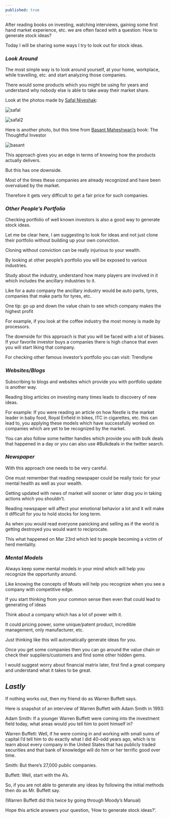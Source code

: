 ```yaml
---
published: true
---
```

After reading books on investing, watching interviews, gaining some first hand market experience, etc. we are often faced with a question: How to generate stock ideas?

Today I will be sharing some ways I try to look out for stock ideas.

### _Look Around_

The most simple way is to look around yourself, at your home, workplace, while travelling, etc. and start analyzing those companies.

There would some products which you might be using for years and understand why nobody else is able to take away their market share.

Look at the photos made by [Safal Niveshak](https://www.safalniveshak.com/how-to-find-great-businesses-peter-lynch-way/):

![safal](/assets/safal.jpg)

![safal2](/assets/safal2.jpg)

Here is another photo, but this time from [Basant Maheshwari’s](https://twitter.com/BMTheEquityDesk) book: The Thoughtful Investor

![basant](/assets/basant.jpg)

This approach gives you an edge in terms of knowing how the products actually delivers.

But this has one downside.

Most of the times these companies are already recognized and have been overvalued by the market.

Therefore it gets very difficult to get a fair price for such companies.

### _Other People’s Portfolio_

Checking portfolio of well known investors is also a good way to generate stock ideas.

Let me be clear here, I am suggesting to look for ideas and not just clone their portfolio without building up your own conviction.

Cloning without conviction can be really injurious to your wealth.

By looking at other people’s portfolio you will be exposed to various industries.

Study about the industry, understand how many players are involved in it which includes the ancillary industries to it.

Like for a auto company the ancillary industry would be auto parts, tyres, companies that make parts for tyres, etc.

One tip: go up and down the value chain to see which company makes the highest profit

For example, if you look at the coffee industry the most money is made by processors.

The downside for this approach is that you will be faced with a lot of biases. If your favorite investor buys a companies there is high chance that even you will start liking that company.

For checking other famous investor’s portfolio you can visit: Trendlyne

### _Websites/Blogs_

Subscribing to blogs and websites which provide you with portfolio update is another way.

Reading blog articles on investing many times leads to discovery of new ideas.

For example: If you were reading an article on how Nestle is the market leader in baby food, Royal Enfield in bikes, ITC in cigarettes, etc. this can lead to, you applying these models which have successfully worked on companies which are yet to be recognized by the market.

You can also follow some twitter handles which provide you with bulk deals that happened in a day or you can also use #Bulkdeals in the twitter search.

### _Newspaper_

With this approach one needs to be very careful.

One must remember that reading newspaper could be really toxic for your mental health as well as your wealth.

Getting updated with news of market will sooner or later drag you in taking actions which you shouldn’t.

Reading newspaper will affect your emotional behavior a lot and it will make it difficult for you to hold stocks for long term.

As when you would read everyone panicking and selling as if the world is getting destroyed you would want to reciprocate.

This what happened on Mar 23rd which led to people becoming a victim of herd mentality.

### _Mental Models_

Always keep some mental models in your mind which will help you recognize the opportunity around.

Like knowing the concepts of Moats will help you recognize when you see a company with competitive edge.

If you start thinking from your common sense then even that could lead to generating of ideas

Think about a company which has a lot of power with it.

It could pricing power, some unique/patent product, incredible management, only manufacturer, etc.

Just thinking like this will automatically generate ideas for you.

Once you get some companies then you can go around the value chain or check their suppliers/customers and find some other hidden gems.

I would suggest worry about financial matrix later, first find a great company and understand what it takes to be great.

## _Lastly_

If nothing works out, then my friend do as Warren Buffett says.

Here is snapshot of an interview of Warren Buffett with Adam Smith in 1993:

Adam Smith: If a younger Warren Buffett were coming into the investment field today, what areas would you tell him to point himself in?

Warren Buffett: Well, if he were coming in and working with small sums of capital I’d tell him to do exactly what I did 40-odd years ago, which is to learn about every company in the United States that has publicly traded securities and that bank of knowledge will do him or her terrific good over time.

Smith: But there’s 27,000 public companies.

Buffett: Well, start with the A’s.

So, if you are not able to generate any ideas by following the initial methods then do as Mr. Buffett say.

(Warren Buffett did this twice by going through Moody’s Manual)

Hope this article answers your question, ‘How to generate stock ideas?’.
